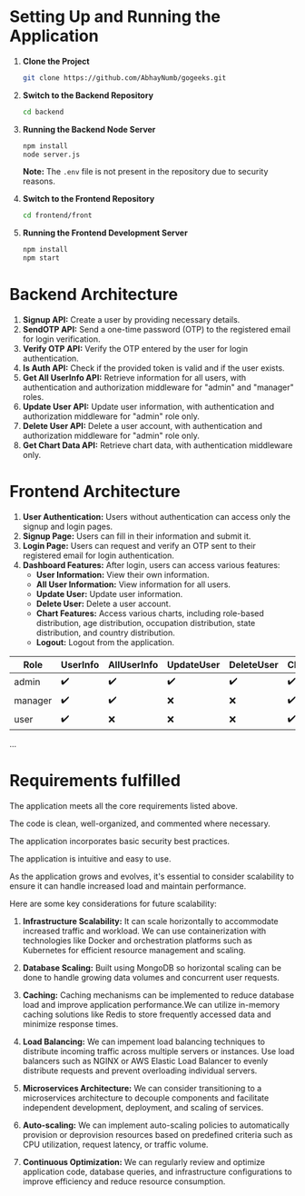 # Setting Up and Running the Application

1. **Clone the Project**

   ```bash
   git clone https://github.com/AbhayNumb/gogeeks.git
   ```

2. **Switch to the Backend Repository**

   ```bash
   cd backend
   ```

3. **Running the Backend Node Server**

   ```bash
   npm install
   node server.js
   ```

   **Note:** The `.env` file is not present in the repository due to security reasons.

4. **Switch to the Frontend Repository**

   ```bash
   cd frontend/front
   ```

5. **Running the Frontend Development Server**

   ```bash
   npm install
   npm start
   ```

# Backend Architecture

1. **Signup API:** Create a user by providing necessary details.
2. **SendOTP API:** Send a one-time password (OTP) to the registered email for login verification.
3. **Verify OTP API:** Verify the OTP entered by the user for login authentication.
4. **Is Auth API:** Check if the provided token is valid and if the user exists.
5. **Get All UserInfo API:** Retrieve information for all users, with authentication and authorization middleware for "admin" and "manager" roles.
6. **Update User API:** Update user information, with authentication and authorization middleware for "admin" role only.
7. **Delete User API:** Delete a user account, with authentication and authorization middleware for "admin" role only.
8. **Get Chart Data API:** Retrieve chart data, with authentication middleware only.

# Frontend Architecture

1. **User Authentication:** Users without authentication can access only the signup and login pages.
2. **Signup Page:** Users can fill in their information and submit it.
3. **Login Page:** Users can request and verify an OTP sent to their registered email for login authentication.
4. **Dashboard Features:** After login, users can access various features:
   - **User Information:** View their own information.
   - **All User Information:** View information for all users.
   - **Update User:** Update user information.
   - **Delete User:** Delete a user account.
   - **Chart Features:** Access various charts, including role-based distribution, age distribution, occupation distribution, state distribution, and country distribution.
   - **Logout:** Logout from the application.

| Role    | UserInfo | AllUserInfo | UpdateUser | DeleteUser | ChartFeature | Logout |
| ------- | -------- | ----------- | ---------- | ---------- | ------------ | ------ |
| admin   | ✔️       | ✔️          | ✔️         | ✔️         | ✔️           | ✔️     |
| manager | ✔️       | ✔️          | ❌         | ❌         | ✔️           | ✔️     |
| user    | ✔️       | ❌          | ❌         | ❌         | ✔️           | ✔️     |

...

# Requirements fulfilled

The application meets all the core requirements listed above.

The code is clean, well-organized, and commented where necessary.

The application incorporates basic security best practices.

The application is intuitive and easy to use.

As the application grows and evolves, it's essential to consider scalability to ensure it can handle increased load and maintain performance.

Here are some key considerations for future scalability:

1. **Infrastructure Scalability:** It can scale horizontally to accommodate increased traffic and workload. We can use containerization with technologies like Docker and orchestration platforms such as Kubernetes for efficient resource management and scaling.

2. **Database Scaling:** Built using MongoDB so horizontal scaling can be done to handle growing data volumes and concurrent user requests.

3. **Caching:** Caching mechanisms can be implemented to reduce database load and improve application performance.We can utilize in-memory caching solutions like Redis to store frequently accessed data and minimize response times.

4. **Load Balancing:** We can impement load balancing techniques to distribute incoming traffic across multiple servers or instances. Use load balancers such as NGINX or AWS Elastic Load Balancer to evenly distribute requests and prevent overloading individual servers.

5. **Microservices Architecture:** We can consider transitioning to a microservices architecture to decouple components and facilitate independent development, deployment, and scaling of services.

6. **Auto-scaling:** We can implement auto-scaling policies to automatically provision or deprovision resources based on predefined criteria such as CPU utilization, request latency, or traffic volume.

7. **Continuous Optimization:** We can regularly review and optimize application code, database queries, and infrastructure configurations to improve efficiency and reduce resource consumption.
